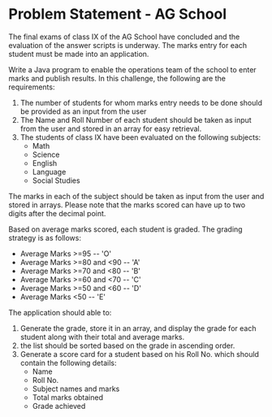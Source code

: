 # Problem Statement - AG School

The final exams of class IX of the AG School have concluded and the evaluation of the answer scripts is underway. The marks entry for each student must be made into an application. 

Write a Java program to enable the operations team of the school to enter marks and publish results. In this challenge, the following are the requirements:
1.	The number of students for whom marks entry needs to be done should be provided as an input from the user
2.	The Name and Roll Number of each student should be taken as input from the user and stored in an array for easy retrieval.
3.	The students of class IX have been evaluated on the following subjects:
    - Math
    - Science
    - English
    - Language
    - Social Studies

The marks in each of the subject should be taken as input from the user and stored in arrays. Please note that the marks scored can have up to two digits after the decimal point.

Based on average marks scored, each student is graded. The grading strategy is as follows:
- Average Marks >=95 -- 'O'
- Average Marks >=80 and <90 -- 'A'
- Average Marks >=70 and <80 -- 'B'
- Average Marks >=60 and <70 -- 'C'
- Average Marks >=50 and <60 -- 'D'
- Average Marks <50 -- 'E'

The application should able to:
1.	Generate the grade, store it in an array, and display the grade for each student along with their total and average marks.
2.	the list should be sorted based on the grade in ascending order. 
3.	Generate a score card for a student based on his Roll No. which should contain the following details:
    - Name
    - Roll No.
    - Subject names and marks
    - Total marks obtained
    - Grade achieved


